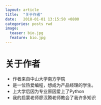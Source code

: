 ```yaml
---
layout: article
title:  "关于作者"
date:   2018-01-01 13:15:50 +0800
categories: posts rwd
image:
  teaser: bio.jpg
  feature: bio.jpg
---
```

# 关于作者
- 作者来自中山大学南方学院
- 是一位热爱编程，想成为产品经理的学生。
- 上大学后因为专业原因爱上了Python
- 我的启蒙老师廖汉腾老师教会了我许多知识